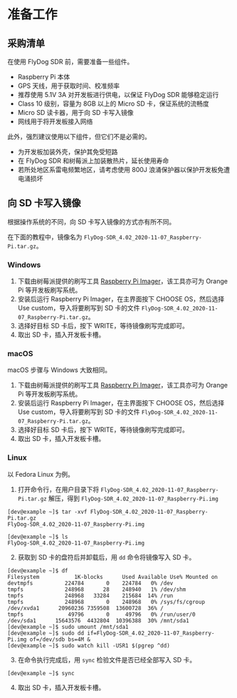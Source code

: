 # 准备工作

## 采购清单

在使用 FlyDog SDR 前，需要准备一些组件。

 - Raspberry Pi 本体
 - GPS 天线，用于获取时间、校准频率
 - 推荐使用 5.1V 3A 对开发板进行供电，以保证 FlyDog SDR 能够稳定运行
 - Class 10 级别，容量为 8GB 以上的 Micro SD 卡，保证系统的流畅度
 - Micro SD 读卡器，用于向 SD 卡写入镜像
 - 网线用于将开发板接入网络

此外，强烈建议使用以下组件，但它们不是必需的。

 - 为开发板加装外壳，保护其免受短路
 - 在 FlyDog SDR 和树莓派上加装散热片，延长使用寿命
 - 若所处地区系雷电频繁地区，请考虑使用 800J 浪涌保护器以保护开发板免遭电涌损坏

## 向 SD 卡写入镜像

根据操作系统的不同，向 SD 卡写入镜像的方式亦有所不同。

在下面的教程中，镜像名为 `FlyDog-SDR_4.02_2020-11-07_Raspberry-Pi.tar.gz`。

### Windows

 1. 下载由树莓派提供的刷写工具 [Raspberry Pi Imager](https://mirrors.bfsu.edu.cn/raspberry-pi-os-images/imager/imager.exe)，该工具亦可为 Orange Pi 等开发板刷写系统。
 2. 安装后运行 Raspberry Pi Imager，在主界面按下 CHOOSE OS，然后选择 Use custom，导入将要刷写到 SD 卡的文件 `FlyDog-SDR_4.02_2020-11-07_Raspberry-Pi.tar.gz`。
 3. 选择好目标 SD 卡后，按下 WRITE，等待镜像刷写完成即可。
 4. 取出 SD 卡，插入开发板卡槽。

### macOS

macOS 步骤与 Windows 大致相同。

 1. 下载由树莓派提供的刷写工具 [Raspberry Pi Imager](https://mirrors.bfsu.edu.cn/raspberry-pi-os-images/imager/imager.dmg)，该工具亦可为 Orange Pi 等开发板刷写系统。
 2. 安装后运行 Raspberry Pi Imager，在主界面按下 CHOOSE OS，然后选择 Use custom，导入将要刷写到 SD 卡的文件 `FlyDog-SDR_4.02_2020-11-07_Raspberry-Pi.tar.gz`。
 3. 选择好目标 SD 卡后，按下 WRITE，等待镜像刷写完成即可。
 4. 取出 SD 卡，插入开发板卡槽。

### Linux

以 Fedora Linux 为例。

 1. 打开命令行，在用户目录下将 `FlyDog-SDR_4.02_2020-11-07_Raspberry-Pi.tar.gz` 解压，得到 `FlyDog-SDR_4.02_2020-11-07_Raspberry-Pi.img`
```
[dev@example ~]$ tar -xvf FlyDog-SDR_4.02_2020-11-07_Raspberry-Pi.tar.gz
FlyDog-SDR_4.02_2020-11-07_Raspberry-Pi.img

[dev@example ~]$ ls
FlyDog-SDR_4.02_2020-11-07_Raspberry-Pi.img
```
 2. 获取到 SD 卡的盘符后并卸载后，用 `dd` 命令将镜像写入 SD 卡。
```
[dev@example ~]$ df
Filesystem           1K-blocks      Used Available Use% Mounted on
devtmpfs          224784       0    224784   0% /dev
tmpfs             248968      28    248940   1% /dev/shm
tmpfs             248968   33284    215684  14% /run
tmpfs             248968       0    248968   0% /sys/fs/cgroup
/dev/xvda1      20960236 7359508  13600728  36% /
tmpfs              49796       0     49796   0% /run/user/0
/dev/sda1      15643576  4432804  10396388  30% /mnt/sda1
[dev@example ~]$ sudo umount /mnt/sda1
[dev@example ~]$ sudo dd if=FlyDog-SDR_4.02_2020-11-07_Raspberry-Pi.img of=/dev/sdb bs=4M &
[dev@example ~]$ sudo watch kill -USR1 $(pgrep ^dd)
```
 3. 在命令执行完成后，用 `sync` 检验文件是否已经全部写入 SD 卡。
```
[dev@example ~]$ sync
```
 4. 取出 SD 卡，插入开发板卡槽。

